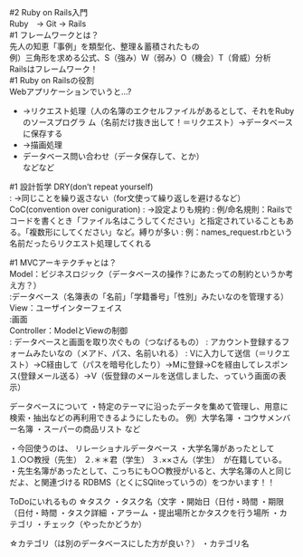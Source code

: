 #2 Ruby on Rails入門  
Ruby　→ Git → Rails  
#1 フレームワークとは？  
先人の知恵「事例」を類型化、整理＆蓄積されたもの  
例）三角形を求める公式、S（強み）W（弱み）O（機会）T（脅威）分析  
Railsはフレームワーク！  
#1 Ruby on Railsの役割  
Webアプリケーションでいうと…?  
* →リクエスト処理（人の名簿のエクセルファイルがあるとして、それをRubyのソースプログラ	ム（名前だけ抜き出して！＝リクエスト）→データベースに保存する  
* →描画処理  
* データベース問い合わせ（データ保存して、とか）  
などなど  

#1 設計哲学
DRY(don’t repeat yourself)  
: →同じことを繰り返さない（for文使って繰り返しを避けるなど）
CoC(convention over coniguration)
: →設定よりも規約
: 例/命名規則：Railsでコードを書くとき「ファイル名はこうしてください」と指定されていることもある。「複数形にしてください」など。縛りが多い
: 例：names_request.rbという名前だったらリクエスト処理してくれる  

#1 MVCアーキテクチャとは？  
Model：ビジネスロジック（データベースの操作？にあたっての制約というか考え方？）  
	:データベース（名簿表の「名前」「学籍番号」「性別」みたいなのを管理する）  
View：ユーザインターフェイス  
	:画面  
Controller：ModelとViewの制御  
	: データベースと画面を取り次ぐもの（つなげるもの）
	: アカウント登録するフォームみたいなの（メアド、パス、名前いれる）
	: Vに入力して送信（＝リクエスト）→C経由して（パスを暗号化したり）→Mに登録→Cを経由してレスポンス(登録メール送る）→V（仮登録のメールを送信しました、っていう画面の表示）






データベースについて
・特定のテーマに沿ったデータを集めて管理し、用意に検索・抽出などの再利用できるようにしたもの。
例）大学名簿
・コウサメンバー名簿
・スーパーの商品リスト
など

・今回使うのは、
	リレーショナルデータベース
		・大学名簿があったとして
			１.○○教授（先生）
			２.＊＊君（学生）
			３.××さん（学生）　が在籍している。
		・先生名簿があったとして、こっちにも○○教授がいると、大学名簿の人と同じだよ、と関連づける
	RDBMS（とくにSQliteっていうの）をつかいます！！


ToDoにいれるもの
☆タスク
・タスク名（文字
・開始日（日付・時間
・期限（日付・時間
・タスク詳細
・アラーム
・提出場所とかタスクを行う場所
・カテゴリ
・チェック（やったかどうか）

☆カテゴリ（は別のデータベースにした方が良い？）
・カテゴリ名